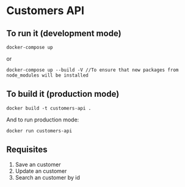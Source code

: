 # Customers API

## To run it (development mode)
```
docker-compose up
```
or

```
docker-compose up --build -V //To ensure that new packages from node_modules will be installed
```

## To build it (production mode)
```
docker build -t customers-api .
```
And to run production mode: 
```
docker run customers-api
``` 

## Requisites
1. Save an customer
2. Update an customer
3. Search an customer by id